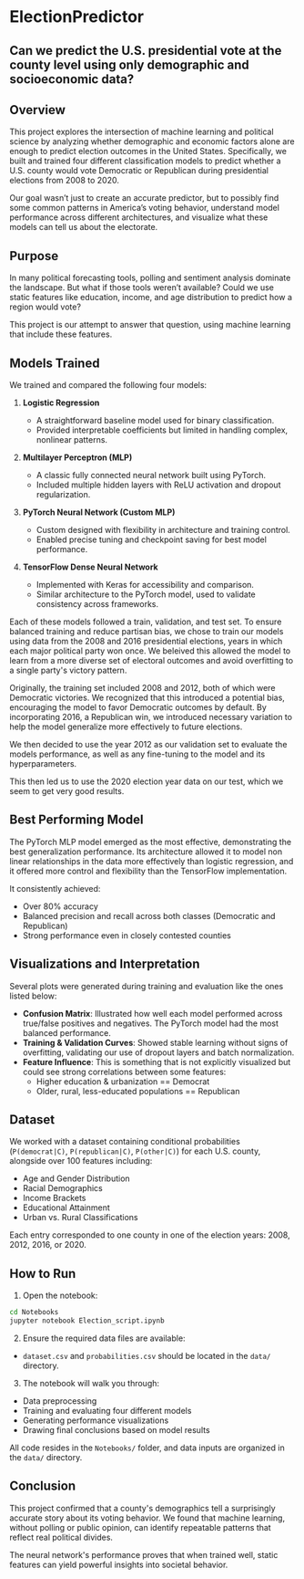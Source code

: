 # ElectionPredictor

## Can we predict the U.S. presidential vote at the county level using only demographic and socioeconomic data?


## Overview

This project explores the intersection of machine learning and political science by analyzing whether demographic and economic factors alone are enough to predict election outcomes in the United States. Specifically, we built and trained four different classification models to predict whether a U.S. county would vote Democratic or Republican during presidential elections from 2008 to 2020.

Our goal wasn’t just to create an accurate predictor, but to possibly find some common patterns in America’s voting behavior, understand model performance across different architectures, and visualize what these models can tell us about the electorate.


## Purpose

In many political forecasting tools, polling and sentiment analysis dominate the landscape. But what if those tools weren’t available? Could we use static features like education, income, and age distribution to predict how a region would vote?

This project is our attempt to answer that question, using machine learning that include these features.


## Models Trained

We trained and compared the following four models:

1. **Logistic Regression**
   - A straightforward baseline model used for binary classification.
   - Provided interpretable coefficients but limited in handling complex, nonlinear patterns.

2. **Multilayer Perceptron (MLP)**
   - A classic fully connected neural network built using PyTorch.
   - Included multiple hidden layers with ReLU activation and dropout regularization.

3. **PyTorch Neural Network (Custom MLP)**
   - Custom designed with flexibility in architecture and training control.
   - Enabled precise tuning and checkpoint saving for best model performance.

4. **TensorFlow Dense Neural Network**
   - Implemented with Keras for accessibility and comparison.
   - Similar architecture to the PyTorch model, used to validate consistency across frameworks.

Each of these models followed a train, validation, and test set. To ensure balanced training and reduce partisan bias, we chose to train our models using data from the 2008 and 2016 presidential elections, years in which each major political party won once. We beleived this allowed the model to learn from a more diverse set of electoral outcomes and avoid overfitting to a single party's victory pattern.

Originally, the training set included 2008 and 2012, both of which were Democratic victories. We recognized that this introduced a potential bias, encouraging the model to favor Democratic outcomes by default. By incorporating 2016, a Republican win, we introduced necessary variation to help the model generalize more effectively to future elections.

We then decided to use the year 2012 as our validation set to evaluate the models performance, as well as any fine-tuning to the model and its hyperparameters. 

This then led us to use the 2020 election year data on our test, which we seem to get very good results.

## Best Performing Model

The PyTorch MLP model emerged as the most effective, demonstrating the best generalization performance. Its architecture allowed it to model non linear relationships in the data more effectively than logistic regression, and it offered more control and flexibility than the TensorFlow implementation.

It consistently achieved:
- Over 80% accuracy
- Balanced precision and recall across both classes (Democratic and Republican)
- Strong performance even in closely contested counties


## Visualizations and Interpretation

Several plots were generated during training and evaluation like the ones listed below:

- **Confusion Matrix**: Illustrated how well each model performed across true/false positives and negatives. The PyTorch model had the most balanced performance.
- **Training & Validation Curves**: Showed stable learning without signs of overfitting, validating our use of dropout layers and batch normalization.
- **Feature Influence**: This is something that is not explicitly visualized but could see strong correlations between some features:
  - Higher education & urbanization == Democrat
  - Older, rural, less-educated populations == Republican


## Dataset

We worked with a dataset containing conditional probabilities (`P(democrat|C)`, `P(republican|C)`, `P(other|C)`) for each U.S. county, alongside over 100 features including:
- Age and Gender Distribution
- Racial Demographics
- Income Brackets
- Educational Attainment
- Urban vs. Rural Classifications

Each entry corresponded to one county in one of the election years: 2008, 2012, 2016, or 2020.


## How to Run

1. Open the notebook:

```bash
cd Notebooks
jupyter notebook Election_script.ipynb
```

2. Ensure the required data files are available:

- `dataset.csv` and `probabilities.csv` should be located in the `data/` directory.

3. The notebook will walk you through:

- Data preprocessing  
- Training and evaluating four different models  
- Generating performance visualizations  
- Drawing final conclusions based on model results

All code resides in the `Notebooks/` folder, and data inputs are organized in the `data/` directory.

## Conclusion

This project confirmed that a county's demographics tell a surprisingly accurate story about its voting behavior. We found that machine learning, without polling or public opinion, can identify repeatable patterns that reflect real political divides.

The neural network's performance proves that when trained well, static features can yield powerful insights into societal behavior.
